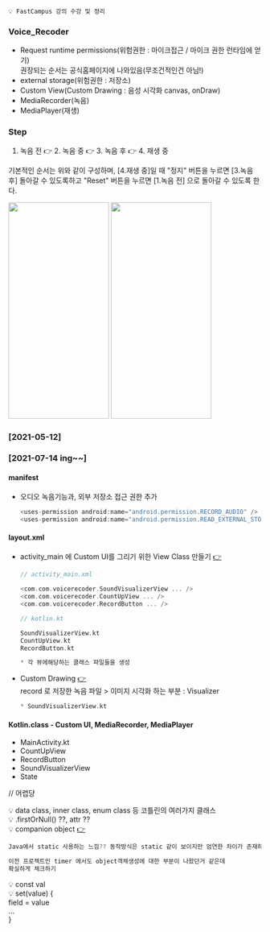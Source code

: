 ```💡 FastCampus 강의 수강 및 정리```

### Voice_Recoder
+ Request runtime permissions(위험권한 : 마이크접근 / 마이크 권한 런타임에 얻기)  
  권장되는 순서는 공식홈페이지에 나와있음(무조건적인건 아님!)
+ external storage(위험권한 : 저장소)
+ Custom View(Custom Drawing : 음성 시각화 canvas, onDraw)
+ MediaRecorder(녹음)
+ MediaPlayer(재생)

### Step
1. 녹음 전 👉 2. 녹음 중 👉 3. 녹음 후 👉 4. 재생 중  

기본적인 순서는 위와 같이 구성하며, [4.재생 중]일 때 "정지" 버튼을 누르면 [3.녹음 후] 돌아갈 수 있도록하고 "Reset" 버튼을 누르면 [1.녹음 전] 으로 돌아갈 수 있도록 한다.


<img src="https://user-images.githubusercontent.com/63087903/119835634-f76ca400-bf3b-11eb-85d3-461f27a1e588.jpg" width="200" height="430"> <img src="https://user-images.githubusercontent.com/63087903/119835628-f63b7700-bf3b-11eb-8a89-12073bdc68cc.jpg" width="200" height="430">

### [2021-05-12]
### [2021-07-14 ing~~]

#### manifest
+ 오디오 녹음기능과, 외부 저장소 접근 권한 추가
  ```KOTLIN
  <uses-permission android:name="android.permission.RECORD_AUDIO" />
  <uses-permission android:name="android.permission.READ_EXTERNAL_STORAGE"/>
  ```

#### layout.xml
+ activity_main 에 Custom UI를 그리기 위한 View Class 만들기 [👉](https://developer.android.com/training/custom-views/create-view?hl=ko)
  ```KOTLIN
  // activity_main.xml
    
  <com.com.voicerecoder.SoundVisualizerView ... />
  <com.com.voicerecoder.CountUpView ... />
  <com.com.voicerecoder.RecordButton ... />

  // kotlin.kt
  
  SoundVisualizerView.kt
  CountUpView.kt
  RecordButton.kt
  
  * 각 뷰에해당하는 클래스 파일들을 생성
  ```
+ Custom Drawing [👉](https://developer.android.com/training/custom-views/custom-drawing?hl=ko)  
  record 로 저장한 녹음 파일 > 이미지 시각화 하는 부분 : Visualizer
  ```KOTLIN
  * SoundVisualizerView.kt
  ```
  
#### Kotlin.class - Custom UI, MediaRecorder, MediaPlayer
+ MainActivity.kt
+ CountUpView
+ RecordButton
+ SoundVisualizerView
+ State
  

// 어렵댱  



💡 data class, inner class, enum class 등 코틀린의 여러가지 클래스  
💡 .firstOrNull() ??, attr ??  
💡 companion object [👉](https://www.bsidesoft.com/8187)  
   ```KOTLIN
   Java에서 static 사용하는 느낌?? 동작방식은 static 같이 보이지만 엄연한 차이가 존재하긴함
   
   이전 프로젝트인 timer 에서도 object객체생성에 대한 부분이 나왔던거 같은데
   확실하게 체크하기
   ```
💡 const val  
💡 set(value) {  
   field = value  
   ...  
   }

